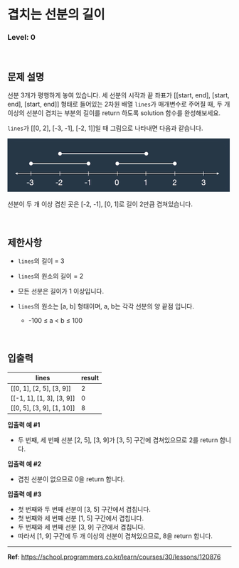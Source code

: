 # 겹치는 선분의 길이

### Level: 0

<br>

## 문제 설명

선분 3개가 평행하게 놓여 있습니다. 세 선분의 시작과 끝 좌표가 [[start, end], [start, end], [start, end]] 형태로 들어있는 2차원 배열 `lines`가 매개변수로 주어질 때, 두 개 이상의 선분이 겹치는 부분의 길이를 return 하도록 solution 함수를 완성해보세요.

`lines`가 [[0, 2], [-3, -1], [-2, 1]]일 때 그림으로 나타내면 다음과 같습니다.

<img src="./exam_1.png" style="width: 500px" alt="exam_1" />

선분이 두 개 이상 겹친 곳은 [-2, -1], [0, 1]로 길이 2만큼 겹쳐있습니다.

<br>

## 제한사항

- `lines`의 길이 = 3

- `lines`의 원소의 길이 = 2

- 모든 선분은 길이가 1 이상입니다.

- `lines`의 원소는 [a, b] 형태이며, a, b는 각각 선분의 양 끝점 입니다.

  - -100 ≤ a < b ≤ 100

<br>

## 입출력

| lines                     | result |
| ------------------------- | ------ | 
| [[0, 1], [2, 5], [3, 9]]  | 2      |
| [[-1, 1], [1, 3], [3, 9]] | 0      |
| [[0, 5], [3, 9], [1, 10]] | 8      |

**입출력 예 #1**

- 두 번째, 세 번째 선분 [2, 5], [3, 9]가 [3, 5] 구간에 겹쳐있으므로 2를 return 합니다.

**입출력 예 #2**

- 겹친 선분이 없으므로 0을 return 합니다.

**입출력 예 #3**

- 첫 번째와 두 번째 선분이 [3, 5] 구간에서 겹칩니다.
- 첫 번째와 세 번째 선분 [1, 5] 구간에서 겹칩니다.
- 두 번째와 세 번째 선분 [3, 9] 구간에서 겹칩니다.
- 따라서 [1, 9] 구간에 두 개 이상의 선분이 겹쳐있으므로, 8을 return 합니다.

---

**Ref**: https://school.programmers.co.kr/learn/courses/30/lessons/120876